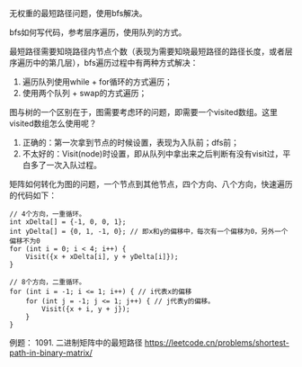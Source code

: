 无权重的最短路径问题，使用bfs解决。

bfs如何写代码，参考层序遍历，使用队列的方式。

最短路径需要知晓路径内节点个数（表现为需要知晓最短路径的路径长度，或者层序遍历中的第几层），bfs遍历过程中有两种方式解决：
1. 遍历队列使用while + for循环的方式遍历；
2. 使用两个队列 + swap的方式遍历；

图与树的一个区别在于，图需要考虑环的问题，即需要一个visited数组。这里visited数组怎么使用呢？
1. 正确的：第一次拿到节点的时候设置，表现为入队前；dfs前；
2. 不太好的：Visit(node)时设置，即从队列中拿出来之后判断有没有visit过，平白多了一次入队过程。

矩阵如何转化为图的问题，一个节点到其他节点，四个方向、八个方向，快速遍历的代码如下：
```
// 4个方向，一重循环。
int xDelta[] = {-1, 0, 0, 1};
int yDelta[] = {0, 1, -1, 0}; // 即x和y的偏移中，每次有一个偏移为0，另外一个偏移不为0
for (int i = 0; i < 4; i++) {
    Visit({x + xDelta[i], y + yDelta[i]});
}

// 8个方向，二重循环。
for (int i = -1; i <= 1; i++) { // i代表x的偏移
    for (int j = -1; j <= 1; j++) { // j代表y的偏移。
        Visit({x + i, y + j}); 
    }
}
```

例题：
1091. 二进制矩阵中的最短路径 https://leetcode.cn/problems/shortest-path-in-binary-matrix/